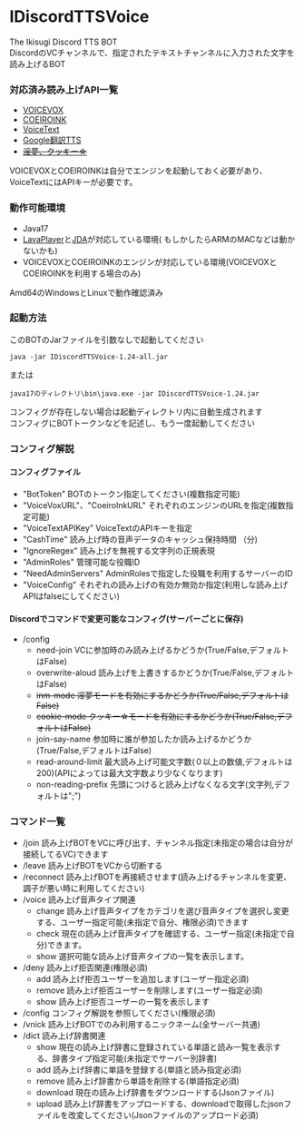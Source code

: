 # IDiscordTTSVoice

The Ikisugi Discord TTS BOT  
DiscordのVCチャンネルで、指定されたテキストチャンネルに入力された文字を読み上げるBOT

### 対応済み読み上げAPI一覧

- [VOICEVOX](https://voicevox.hiroshiba.jp/)
- [COEIROINK](https://coeiroink.com/)
- [VoiceText](https://cloud.voicetext.jp/)
- [Google翻訳TTS](https://translate.google.co.jp/)
- [~~淫夢、クッキー☆~~](https://www.morimori0317.net/inc-sounds-search/)

VOICEVOXとCOEIROINKは自分でエンジンを起動しておく必要があり、VoiceTextにはAPIキーが必要です。

### 動作可能環境

- Java17
- [LavaPlayer](https://github.com/walkyst/lavaplayer-fork)と[JDA](https://github.com/DV8FromTheWorld/JDA)が対応している環境(
  もしかしたらARMのMACなどは動かないかも)
- VOICEVOXとCOEIROINKのエンジンが対応している環境(VOICEVOXとCOEIROINKを利用する場合のみ)

Amd64のWindowsとLinuxで動作確認済み

### 起動方法

このBOTのJarファイルを引数なしで起動してください

```
java -jar IDiscordTTSVoice-1.24-all.jar
```

または

```
java17のディレクトリ\bin\java.exe -jar IDiscordTTSVoice-1.24.jar
```

コンフィグが存在しない場合は起動ディレクトリ内に自動生成されます  
コンフィグにBOTトークンなどを記述し、もう一度起動してください

### コンフィグ解説

#### コンフィグファイル

- "BotToken" BOTのトークン指定してください(複数指定可能)
- "VoiceVoxURL"、"CoeiroInkURL" それぞれのエンジンのURLを指定(複数指定可能)
- "VoiceTextAPIKey" VoiceTextのAPIキーを指定
- "CashTime" 読み上げ時の音声データのキャッシュ保持時間 （分)
- "IgnoreRegex" 読み上げを無視する文字列の正規表現
- "AdminRoles" 管理可能な役職ID
- "NeedAdminServers" AdminRolesで指定した役職を利用するサーバーのID
- "VoiceConfig" それぞれの読み上げの有効か無効か指定(利用しな読み上げAPIはfalseにしてください)

#### Discordでコマンドで変更可能なコンフィグ(サーバーごとに保存)

- /config
    - need-join VCに参加時のみ読み上げるかどうか(True/False,デフォルトはFalse)
    - overwrite-aloud 読み上げを上書きするかどうか(True/False,デフォルトはFalse)
    - ~~inm-mode 淫夢モードを有効にするかどうか(True/False,デフォルトはFalse)~~
    - ~~cookie-mode クッキー☆モードを有効にするかどうか(True/False,デフォルトはFalse)~~
    - join-say-name 参加時に誰が参加したか読み上げるかどうか(True/False,デフォルトはFalse)
    - read-around-limit 最大読み上げ可能文字数(０以上の数値,デフォルトは200)(APIによっては最大文字数より少なくなります)
    - non-reading-prefix 先頭につけると読み上げなくなる文字(文字列,デフォルトは";")

### コマンド一覧

- /join 読み上げBOTをVCに呼び出す、チャンネル指定(未指定の場合は自分が接続してるVC)できます
- /leave 読み上げBOTをVCから切断する
- /reconnect 読み上げBOTを再接続させます(読み上げるチャンネルを変更、調子が悪い時に利用してください)
- /voice 読み上げ音声タイプ関連
    - change 読み上げ音声タイプをカテゴリを選び音声タイプを選択し変更する、ユーザー指定可能(未指定で自分、権限必須)できます
    - check 現在の読み上げ音声タイプを確認する、ユーザー指定(未指定で自分)できます。
    - show 選択可能な読み上げ音声タイプの一覧を表示します。
- /deny 読み上げ拒否関連(権限必須)
    - add 読み上げ拒否ユーザーを追加します(ユーザー指定必須)
    - remove 読み上げ拒否ユーザーを削除します(ユーザー指定必須)
    - show 読み上げ拒否ユーザーの一覧を表示します
- /config コンフィグ解説を参照してください(権限必須)
- /vnick 読み上げBOTでのみ利用するニックネーム(全サーバー共通)
- /dict 読み上げ辞書関連
    - show 現在の読み上げ辞書に登録されている単語と読み一覧を表示する、辞書タイプ指定可能(未指定でサーバー別辞書)
    - add 読み上げ辞書に単語を登録する(単語と読み指定必須)
    - remove 読み上げ辞書から単語を削除する(単語指定必須)
    - download 現在の読み上げ辞書をダウンロードする(Jsonファイル)
    - upload 読み上げ辞書をアップロードする、downloadで取得したjsonファイルを改変してください(Jsonファイルのアップロード必須)